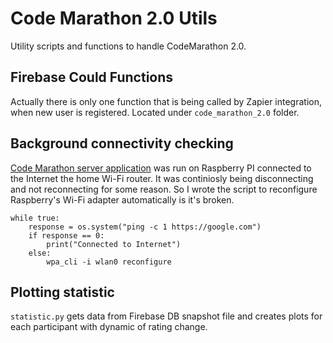 # Code Marathon 2.0 Utils
Utility scripts and functions to handle CodeMarathon 2.0.

## Firebase Could Functions
Actually there is only one function that is being called by Zapier integration, when new user is registered. Located under `code_marathon_2.0` folder.

## Background connectivity checking
[Code Marathon server application](https://github.com/evgenii-kanivets/cm2) was run on Raspberry PI connected to the Internet
the home Wi-Fi router. It was continiosly being disconnecting and not reconnecting for some reason. So I wrote the script to
reconfigure Raspberry's Wi-Fi adapter automatically is it's broken.

```{bash}
while true:
    response = os.system("ping -c 1 https://google.com")
    if response == 0:
        print("Connected to Internet")
    else:
        wpa_cli -i wlan0 reconfigure
```

## Plotting statistic
`statistic.py` gets data from Firebase DB snapshot file and creates plots for each participant with dynamic of rating change.
